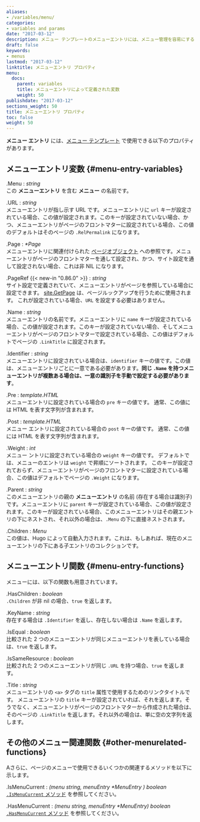 ```yaml
---
aliases:
- /variables/menu/
categories:
- variables and params
date: "2017-03-12"
description: メニュー テンプレートのメニューエントリには、メニュー管理を容易にする特定の変数と関数があります。
draft: false
keywords:
- menus
lastmod: "2017-03-12"
linktitle: メニューエントリ プロパティ
menu:
  docs:
    parent: variables
    title: メニューエントリによって定義された変数
    weight: 50
publishdate: "2017-03-12"
sections_weight: 50
title: メニューエントリ プロパティ
toc: false
weight: 50
---
```


**メニュー エントリ** には、[メニュー テンプレート][menu-template] で使用できる以下のプロパティがあります。

## メニューエントリ変数 {#menu-entry-variables}

.Menu
: _string_  
この **メニューエントリ** を含む **メニュー** の名前です。

.URL
: _string_  
メニューエントリが指し示す URL です。メニューエントリに `url` キーが設定されている場合、この値が設定されます。このキーが設定されていない場合、かつ、メニューエントリがページのフロントマターに設定されている場合、この値のデフォルトはそのページの `.RelPermalink` になります。

.Page
: _\*Page_  
メニューエントリに関連付けられた [ページオブジェクト][page-object] への参照です。メニューエントリがページのフロントマターを通して設定され、かつ、サイト設定を通して設定されない場合、これは非 NIL になります。

.PageRef {{< new-in "0.86.0" >}}
: _string_   
サイト設定で定義されていて、メニューエントリがページを参照している場合に設定できます。 [site.GetPage](/functions/getpage/) は、ページルックアップを行うために使用されます。 これが設定されている場合、`URL` を設定する必要はありません。

.Name
: _string_  
メニューエントリの名前です。メニューエントリに `name` キーが設定されている場合、この値が設定されます。このキーが設定されていない場合、そしてメニューエントリがページのフロントマターで設定されている場合、この値はデフォルトでページの `.LinkTitle` に設定されます。

.Identifier
: _string_  
メニューエントリに設定されている場合は、`identifier` キーの値です。この値は、メニューエントリごとに一意である必要があります。**同じ `.Name` を持つメニューエントリが複数ある場合は、一意の識別子を手動で設定する必要があります**。

.Pre
: _template.HTML_  
メニューエントリに設定されている場合の `pre` キーの値です。 通常、この値には HTML を表す文字列が含まれます。

.Post
: _template.HTML_  
メニュー エントリに設定されている場合の `post` キーの値です。 通常、この値には HTML を表す文字列が含まれます。

.Weight
: _int_  
メニュー ントリに設定されている場合の `weight` キーの値です。 デフォルトでは、メニューのエントリは `weight` で昇順にソートされます。 このキーが設定されておらず、メニューエントリがページのフロントマターに設定されている場合、この値はデフォルトでページの `.Weight` になります。

.Parent
: _string_  
このメニューエントリの親の **メニューエントリ** の名前 (存在する場合は識別子) です。メニューエントリに `parent` キーが設定されている場合、この値が設定されます。このキーが設定されている場合、このメニューエントリはその親エントリの下にネストされ、それ以外の場合は、`.Menu` の下に直接ネストされます。

.Children
: _Menu_  
この値は、Hugo によって自動入力されます。これは、もしあれば、現在のメニューエントリの下にある子エントリのコレクションです。

## メニューエントリ関数 {#menu-entry-functions}

メニューには、以下の関数も用意されています。

.HasChildren
: _boolean_  
`.Children` が非 nil の場合、`true` を返します。

.KeyName
: _string_  
存在する場合は `.Identifier` を返し、存在しない場合は `.Name` を返します。

.IsEqual
: _boolean_  
比較された 2 つのメニューエントリが同じメニューエントリを表している場合は、`true` を返します。

.IsSameResource
: _boolean_  
比較された 2 つのメニューエントリが同じ `.URL` を持つ場合、`true` を返します。

.Title
: _string_  
メニューエントリの `<a>` タグの `title` 属性で使用するためのリンクタイトルです。 メニューエントリの `title` キーが設定されていれば、それを返します。そうでなく、メニューエントリがページのフロントマターから作成された場合は、そのページの `.LinkTitle` を返します。それ以外の場合は、単に空の文字列を返します。

## その他のメニュー関連関数 {#other-menurelated-functions}

Aさらに、ページのメニューで使用できるいくつかの関連するメソッドを以下に示します。

.IsMenuCurrent
: _(menu string, menuEntry *MenuEntry ) boolean_  
[`.IsMenuCurrent` メソッド](/functions/ismenucurrent/) を参照してください。

.HasMenuCurrent
: _(menu string, menuEntry *MenuEntry) boolean_  
[`.HasMenuCurrent` メソッド](/functions/hasmenucurrent/) を参照してください。

[menu-template]: /templates/menu-templates/
[page-object]: /variables/page/

